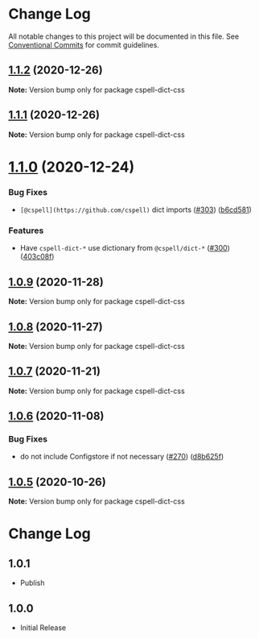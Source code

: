 # Change Log

All notable changes to this project will be documented in this file.
See [Conventional Commits](https://conventionalcommits.org) for commit guidelines.

## [1.1.2](https://github.com/streetsidesoftware/cspell-dicts/compare/cspell-dict-css@1.1.1...cspell-dict-css@1.1.2) (2020-12-26)

**Note:** Version bump only for package cspell-dict-css





## [1.1.1](https://github.com/streetsidesoftware/cspell-dicts/compare/cspell-dict-css@1.1.0...cspell-dict-css@1.1.1) (2020-12-26)

**Note:** Version bump only for package cspell-dict-css





# [1.1.0](https://github.com/streetsidesoftware/cspell-dicts/compare/cspell-dict-css@1.0.9...cspell-dict-css@1.1.0) (2020-12-24)


### Bug Fixes

* `[@cspell](https://github.com/cspell)` dict imports ([#303](https://github.com/streetsidesoftware/cspell-dicts/issues/303)) ([b6cd581](https://github.com/streetsidesoftware/cspell-dicts/commit/b6cd58114caa8752fba69522e6b740a4be74dd6e))


### Features

* Have `cspell-dict-*` use dictionary from `@cspell/dict-*` ([#300](https://github.com/streetsidesoftware/cspell-dicts/issues/300)) ([403c08f](https://github.com/streetsidesoftware/cspell-dicts/commit/403c08fbd1d11a083f586e591b87ef9a47f71944))





## [1.0.9](https://github.com/streetsidesoftware/cspell-dicts/compare/cspell-dict-css@1.0.8...cspell-dict-css@1.0.9) (2020-11-28)

**Note:** Version bump only for package cspell-dict-css





## [1.0.8](https://github.com/streetsidesoftware/cspell-dicts/compare/cspell-dict-css@1.0.7...cspell-dict-css@1.0.8) (2020-11-27)

**Note:** Version bump only for package cspell-dict-css





## [1.0.7](https://github.com/streetsidesoftware/cspell-dicts/compare/cspell-dict-css@1.0.6...cspell-dict-css@1.0.7) (2020-11-21)

**Note:** Version bump only for package cspell-dict-css

## [1.0.6](https://github.com/streetsidesoftware/cspell-dicts/compare/cspell-dict-css@1.0.5...cspell-dict-css@1.0.6) (2020-11-08)

### Bug Fixes

- do not include Configstore if not necessary ([#270](https://github.com/streetsidesoftware/cspell-dicts/issues/270)) ([d8b625f](https://github.com/streetsidesoftware/cspell-dicts/commit/d8b625f2f42d5cc6c4a9390216ac1e5037886e44))

## [1.0.5](https://github.com/streetsidesoftware/cspell-dicts/compare/cspell-dict-css@1.0.4...cspell-dict-css@1.0.5) (2020-10-26)

**Note:** Version bump only for package cspell-dict-css

# Change Log

## 1.0.1

- Publish

## 1.0.0

- Initial Release
